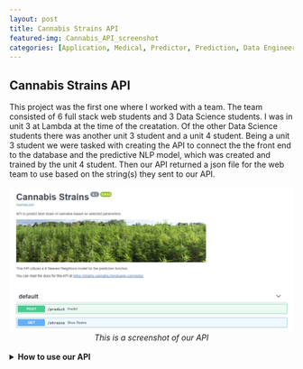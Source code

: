 ```yaml
---
layout: post
title: Cannabis Strains API
featured-img: Cannabis_API_screenshot
categories: [Application, Medical, Predictor, Prediction, Data Engineering]
---
```

## Cannabis Strains API

This project was the first one where I worked with a team. The team consisted of 6 full stack web students and 3 Data Science students. I was in unit 3 at Lambda at the time of the creatation. Of the other Data Science students there was another unit 3 student and a unit 4 student. Being a unit 3 student we were tasked with creating the API to connect the the front end to the database and the predictive NLP model, which was created and trained by the unit 4 student. Then our API returned a json file for the web team to use based on the string(s) they sent to our API. 

<div align="center">
  <img src="https://raw.githubusercontent.com/jmmiddour/jmmiddour.github.io/master/assets/img/posts/Cannabis_API_screenshot.jpg">  
  <em>This is a screenshot of our API</em>
</div><br>

<details>
  <summary><strong>How to use our API</strong></summary><br>
  Once you click the <a href="https://strains-cannabis.herokuapp.com/">link</a> to go to our API, you will see the above image. At the top of the page, just below the image, is a link where you can <a href="https://strains-cannabis.herokuapp.com/redoc">view the docs</a> for our API. Our API is simple to navigate. 
  <br>
    <hr>
  <br>
  <div align="center">
    <img src="https://raw.githubusercontent.com/jmmiddour/jmmiddour.github.io/master/assets/img/posts/PostRequest.jpg">  
    <em>Create a request for a prediction by clicking on the green <b>"POST"</b> button. </em>
  </div>
  <br>
    <hr>
  <br>
  <div align="center">
    <img src="https://raw.githubusercontent.com/jmmiddour/jmmiddour.github.io/master/assets/img/posts/TryIt-Post.jpg">  
    <em>Click on the <b>"Try it out"</b> button.</em>
  </div>
  <br>
    <hr>
  <br>
  <div align="center">
    <img src="https://raw.githubusercontent.com/jmmiddour/jmmiddour.github.io/master/assets/img/posts/Execute-Post.jpg">  
      <em>Replace the string for ailment, flavor, and effects.<br>
      Ailment is the only required input and has a default value of "stress and insomnia", which you can change.<br>
      Then click on the <b>"Execute"</b> button</em>
  </div>
  <br>
    <hr>
  <br>
  <div align="center">
    <img src="https://raw.githubusercontent.com/jmmiddour/jmmiddour.github.io/master/assets/img/posts/ReponseBody.jpg">  
  </div>  
   <em><b> --> A.</b> Curl request<br>
       <b> --> B.</b> Request URL<br>
       <b> --> C.</b> Best matched strain<br>
       <b> --> D.</b> Next best strain match<br>
       <b> --> E.</b> Rest of the top 5 matches<br>
       <b> --> F.</b> Click to down the json file with the results</em>
  <br>
    <hr>
  <br>
  <div align="center">
    <img src="https://raw.githubusercontent.com/jmmiddour/jmmiddour.github.io/master/assets/img/posts/Get.jpg">  
    <em>To get all of the strain data in our database, click the blue <b>"GET"</b> button</em>
  </div>
  <br>
    <hr>
  <br>
  <div align="center">
    <img src="https://raw.githubusercontent.com/jmmiddour/jmmiddour.github.io/master/assets/img/posts/TryIt-Get.jpg">  
    <em>Click the <b>"Try it out"</b> button</em>
  </div>
  <br>
    <hr>
  <br>
  <div align="center">
    <img src="https://raw.githubusercontent.com/jmmiddour/jmmiddour.github.io/master/assets/img/posts/Execute-Get.jpg">  
    <em>Click the blue <b>"Execute"</b> button</em>
  </div>
  <br>
    <hr>
  <br>
  <div align="center">
    <img src="https://raw.githubusercontent.com/jmmiddour/jmmiddour.github.io/master/assets/img/posts/ReponseBody-Get.jpg"> 
  </div> 
  <em><b> --> A.</b> Curl request<br>
      <b> --> B.</b> Request URL<br>
      <b> --> C.</b> All the strains and information we have in the database.<br>
      <b> --> D.</b> Click to download all of the strains in our database as a json file.</em>
  <br>
    <hr>
  <br>
  <div align="center">
    <img src="https://raw.githubusercontent.com/jmmiddour/jmmiddour.github.io/master/assets/img/posts/Inputs_schema.jpg">  
    <em>The inputs schema.</em>
  </div>
  <br>
    <hr>
  <br>
  <div align="center">
    <img src="https://raw.githubusercontent.com/jmmiddour/jmmiddour.github.io/master/assets/img/posts/Strains_schema.jpg">  
    <em>The strains schema.</em>
  </div>
  <br>
    <hr>
  <br>
</details>
